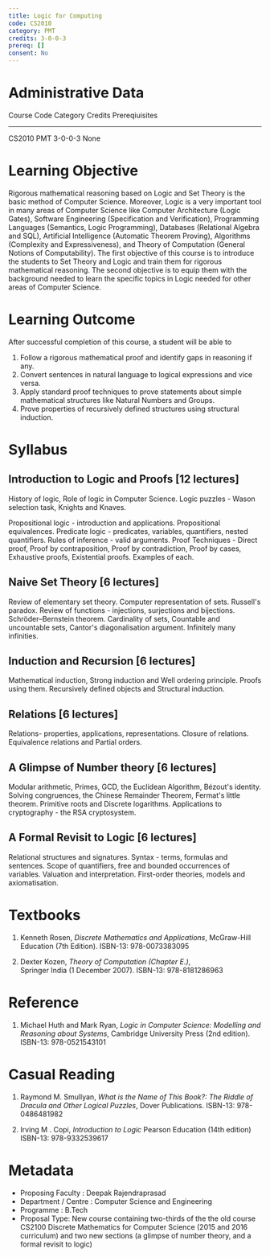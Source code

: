 ```yaml
---
title: Logic for Computing 
code: CS2010
category: PMT
credits: 3-0-0-3
prereq: []
consent: No
---
```


# Administrative Data

Course Code		Category	Credits		Prereqiuisites
-----------		--------	-------		--------------
CS2010			PMT			3-0-0-3		None

# Learning Objective

Rigorous mathematical reasoning based on Logic and Set Theory is the basic
method of Computer Science. Moreover, Logic is a very important tool in many
areas of Computer Science like Computer Architecture (Logic Gates), Software
Engineering (Specification and Verification), Programming Languages (Semantics,
Logic Programming), Databases (Relational Algebra and SQL), Artificial
Intelligence (Automatic Theorem Proving), Algorithms (Complexity and
Expressiveness), and Theory of Computation (General Notions of Computability).
The first objective of this course is to introduce the students to Set Theory
and Logic and train them for rigorous mathematical reasoning. The second
objective is to equip them with the background needed to learn the specific
topics in Logic needed for other areas of Computer Science. 

# Learning Outcome

After successful completion of this course, a student will be able to

1.	Follow a rigorous mathematical proof and identify gaps in reasoning if any.
2.	Convert sentences in natural language to logical expressions and vice versa.
3.	Apply standard proof techniques to prove statements about simple
	mathematical structures like Natural Numbers and Groups. 
4.	Prove properties of recursively defined structures using structural induction.

# Syllabus 


## Introduction to Logic and Proofs [12 lectures]

History of logic, Role of logic in Computer Science. Logic puzzles - Wason selection task, Knights and Knaves.

Propositional logic - introduction and applications. Propositional
equivalences. Predicate logic - predicates, variables, quantifiers, nested
quantifiers. Rules of inference - valid arguments. Proof Techniques - Direct
proof, Proof by contraposition, Proof by contradiction, Proof by cases,
Exhaustive proofs, Existential proofs.  Examples of each.

## Naive Set Theory [6 lectures]

Review of elementary set theory. Computer representation of sets. Russell's
paradox. Review of functions - injections, surjections and bijections.
Schröder–Bernstein theorem.  Cardinality of sets, Countable and uncountable
sets, Cantor's diagonalisation argument. Infinitely many infinities.

## Induction and Recursion [6 lectures]

Mathematical induction, Strong induction and Well ordering principle. Proofs
using them. Recursively defined objects and Structural induction.

## Relations [6 lectures] 

Relations- properties, applications, representations. Closure of relations.
Equivalence relations and Partial orders.

## A Glimpse of Number theory [6 lectures]

Modular arithmetic, Primes, GCD, the Euclidean Algorithm, Bézout's identity.
Solving congruences, the Chinese Remainder Theorem, Fermat's little theorem.
Primitive roots and Discrete logarithms. Applications to cryptography - the RSA
cryptosystem.


## A Formal Revisit to Logic [6 lectures]

Relational structures and signatures. Syntax - terms, formulas and sentences.
Scope of quantifiers, free and bounded occurrences of variables. Valuation and
interpretation. First-order theories, models and axiomatisation.

# Textbooks

1. 	Kenneth Rosen, 
	*Discrete Mathematics and Applications*,
	McGraw-Hill Education (7th Edition).
	ISBN-13: 978-0073383095

2.	Dexter Kozen, 
	*Theory of Computation (Chapter E.)*,  
	Springer India (1 December 2007).
	ISBN-13: 978-8181286963

# Reference

1.	Michael Huth and  Mark Ryan,
	*Logic in Computer Science: Modelling and Reasoning about Systems*,
	Cambridge University Press (2nd edition).
	ISBN-13: 978-0521543101

# Casual Reading

1.	Raymond M. Smullyan,
	*What is the Name of This Book?: The Riddle of Dracula and Other Logical Puzzles*,
	Dover Publications.
	ISBN-13: 978-0486481982

2.	Irving M . Copi,
	*Introduction to Logic*
	Pearson Education (14th edition)
	ISBN-13: 978-9332539617


# Metadata
 
* Proposing Faculty : Deepak Rajendraprasad
* Department / Centre : Computer Science and Engineering
* Programme : B.Tech
* Proposal Type: New course containing two-thirds of the the old course
	CS2100 Discrete Mathematics for Computer Science 
	(2015 and 2016 curriculum) and two new sections 
	(a glimpse of number theory, and a formal revisit to logic)

